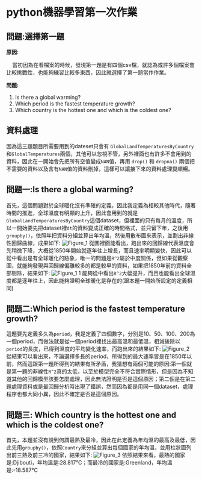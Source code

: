 # **python機器學習第一次作業** #
## **問題:選擇第一題** ##
  **原因:**
  
  &nbsp;&nbsp;&nbsp;&nbsp;當初因為在看檔案的時候，發現第一題是有四個csv檔，就認為或許多個檔案會比較挑戰性，也能夠練習比較多東西，因此就選擇了第一題當作作業。
  
  **問題:**
1. Is there a global warming?
2. Which period is the fastest temperature growth?
3. Which country is the hottest one and which is the coldest one?
## **資料處理** ##
因為這三題題目所需要用到的dateset只會有 `GlobalLandTemperaturesByCountry` 和`GlobalTemperatures`兩個，其他可以忽視不管，另外裡面也有許多不會用到的資料，因此在一開始會先把所有空值變成`NAN`值，再用 `drop()` 和 `dropna()` 兩個把不需要的資料以及含有`NAN`值的資料刪掉，這樣可以讓接下來的資料處理變順暢。
## **問題一:Is there a global warming?** ##
首先，這個問題對於全球暖化沒有準確的定義，因此我定義為相較其他時代，隨著時間的推進，全球溫度有明顯的上升，因此會用到的就是`GlobalLandTemperaturesByCountry`這個dataset，但裡面的只有每月的溫度，所以一開始要先把dataset裡`dt`的資料變成正確的時間格式，並只留下年，之後用`groupby()`，依照年把資料分組並算出年均溫，然後用散布圖來表示，並劃出非線性回歸曲線，成果如下:
![Figure_1](https://user-images.githubusercontent.com/79913276/227790714-c00bb718-a1bd-4ee2-b5b8-9ae26bb9e47d.png)
從圖裡面能看出，跑出來的回歸線代表溫度會先稍微下降，大概從1850年開始就逐年往上增長，而且速率明顯變快，因此可以從中看出是有全球暖化的跡象，唯一的問題是`R^2`屬於中度關係，但如果從觀察圖，就能夠發現與回歸線偏離較多的都是較早的資料，如果把1850年前的資料全部剔除，結果如下:
![Figure_1 1](https://user-images.githubusercontent.com/79913276/227790843-c027e303-212b-4790-b80e-27d29cfecd43.png)
能夠從中看出`R^2`大幅提升，而且也能看出全球溫度都是逐年往上，因此能夠證明全球暖化是存在的(跟本題一開始所設定的定義相同)

## **問題二:Which period is the fastest temperature growth?** ##
這題要先定義多久為`period`，我是定義了四個數字，分別是10、50、100、200為一個period，而做法就是從一個period裡找出最高溫和最低溫，相減後除以`period`的長度，已得到溫度的平均變化速率，而跑出來的結果如下:
![Figure_2](https://user-images.githubusercontent.com/79913276/227791000-42cafd84-a743-46e3-8a6e-f0b0e2f330b9.png)
從結果可以看出來，不論選擇多長的period，所得到的最大速率皆是在1850年以前，然而這跟第一題所得到的結果有所矛盾，我猜想有兩個可能的原因:第一個就是第一題的非線性`R^2`真的太低，以至於模型完全不符合實際情形，但是因為不知道其他的回歸模型該要怎麼處理，因此無法證明是否是這個原因；第二個是在第二題處理資料或是最回歸分析時出現了錯誤，然而因為都是用同一個dataset，處理程序也都大同小異，因此不確定是否是這個原因。
## **問題三: Which country is the hottest one and which is the coldest one?** ##
首先，本題並沒有說到何謂最熱及最冷，因此在此定義為年均溫的最高及最低，因此先用`groupby()`，依照`Country`來分組並算出每個國家的年均溫，並用柱狀圖列出前三熱及前三冷的國家，結果如下:
![Figure_3](https://user-images.githubusercontent.com/79913276/227791460-5b315cc8-438f-4988-b8a2-43210f343b50.png)
依照結果來看，最熱的國家是:Djibouti，年均溫是:28.817℃；而最冷的國家是:Greenland，年均溫是:-18.587℃
